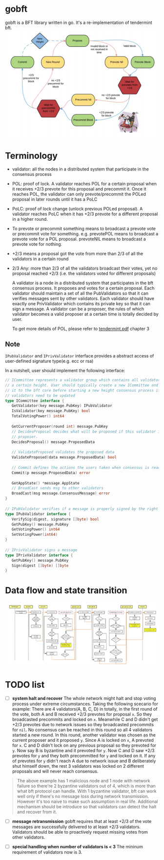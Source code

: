 # gobft
gobft is a BFT library written in go. It's a re-implementation of tendermint bft.
![cmd-markdown-logo](resource/tmbft.jpeg)

# Terminology
* validator: all the nodes in a distributed system that participate in the consensus process
* POL: proof of lock. A validator reaches POL for a certain proposal when it receives
  +2/3 prevote for this proposal and precommit it. Once it reaches POL, the validator 
  can only prevote/precommit the POLed proposal in later rounds until it has a PoLC
* PoLC: proof of lock change (unlock previous POLed proposal). A validator reaches PoLC
  when it has +2/3 prevote for a different proposal in a higher round.
* To prevote or precommit something means to broadcast a prevote vote or precommit
  vote for something. e.g. prevotePOL means to broadcast a prevote vote for a POL
  proposal. prevoteNIL means to broadcast a prevote vote for nothing.
* +2/3 means a proposal got the vote from more than 2/3 of all the validators 
  in a certain round
* 2/3 Any: more than 2/3 of all the validators broadcast their votes, yet no proposal
  reached +2/3 (i.e. the validators voted for different proposals)
  
  A validator is a node in a distributed system that participates in the
  bft consensus process. It proposes and votes for a certain proposal.
  Each validator should maintain a set of all the PubValidators so that
  it can verifies messages sent by other validators. Each validator should
  have exactly one PrivValidator which contains its private key so that
  it can sign a message. A validator can be a proposer, the rules of which
  validator becomes a valid proposer at a certain time is totally decided by user.
  
  To get more details of POL, please refer to [tendermint.pdf](https://allquantor.at/blockchainbib/pdf/buchman2016tendermint.pdf) chapter 3

## Note
`IPubValidator` and `IPrivValidator` interface provides a abstract access of user-defined
  signature type(e.g. ecc or rsa)
  
 In a nutshell, user should implement the following interface:
 ```go
// ICommittee represents a validator group which contains all validators at
// a certain height. User should typically create a new ICommittee and register
// it to the bft core before starting a new height consensus process if
// validators need to be updated
type ICommittee interface {
	GetValidator(key message.PubKey) IPubValidator
	IsValidator(key message.PubKey) bool
	TotalVotingPower() int64

	GetCurrentProposer(round int) message.PubKey
	// DecidesProposal decides what will be proposed if this validator is the current
	// proposer.
	DecidesProposal() message.ProposedData

	// ValidateProposed validates the proposed data
	ValidateProposed(data message.ProposedData) bool

	// Commit defines the actions the users taken when consensus is reached
	Commit(p message.ProposedData) error

	GetAppState() *message.AppState
	// BroadCast sends msg to other validators
	BroadCast(msg message.ConsensusMessage) error
}

// IPubValidator verifies if a message is properly signed by the right validator
type IPubValidator interface {
	VerifySig(digest, signature []byte) bool
	GetPubKey() message.PubKey
	GetVotingPower() int64
	SetVotingPower(int64)
}

// IPrivValidator signs a message
type IPrivValidator interface {
	GetPubKey() message.PubKey
	Sign(digest []byte) []byte
}
```

# Data flow and state transition
![cmd-markdown-logo](resource/goBFT-dataflow.jpeg)

# TODO list
- [ ] **system halt and recover**
The whole network might halt and stop voting process under extreme circumstances. Taking the following scecario for example:
There are 4 validators(A, B, C, D) in totally, in the first round of the vote, both A and B received +2/3 prevotes for proposal `x`. So they broadcasted precommits and locked on `x`. Meanwhile C and D didn't get +2/3 prevotes due to network issues so they broadcasted precommits for `nil`. No consensus can be reached in this round so all 4 validators started a new round. In this round, another validator was chosen as the current proposer and it proposed `y`. Since A is locked on `x`, A prevoted for `x`. C and D didn't lock on any previous proposal so they prevoted for `y`. Now say B is byzantine and it prevoted for `y`. Now C and D saw +2/3 prevotes for `y` and they both precommitted for `y` and locked on it. If any of prevotes for `y` didn't reach A due to network issue and B deliberately shut himself down, the rest 3 validators was locked on 2 different proposals and will never reach consensus.
> The above example has 1 malicious node and 1 node with network failure so there're 2 byzantine validators out of 4, which is more than what bft protocol can handle. With 1 byzantine validator, bft can work well only if there's no message loss during network transmission. However it's too naive to make such assumption in real life. Additional mechanism should be introduce so that validators can detect the halt and recover from it.

- [ ] **message retransmission**
gobft requires that at least +2/3 of the vote messages are successfully delivered to at least +2/3 validators. Validators should be able to proactively request missing votes from other validators.

- [ ] **special handling when number of validators is < 3**
The mininum requirement of validators now is 3. 